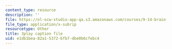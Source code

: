 ```yaml
---
content_type: resource
description: ''
file: https://ol-ocw-studio-app-qa.s3.amazonaws.com/courses/9-14-brain-structure-and-its-origins-spring-2014/e1db1bea82a15372bfb7dbe0b6cfebc4_555138.vtt
file_type: application/x-subrip
resourcetype: Other
title: 3play caption file
uid: e1db1bea-82a1-5372-bfb7-dbe0b6cfebc4
---
```

